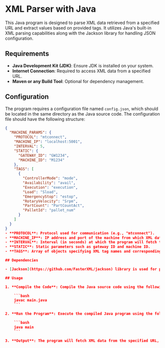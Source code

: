 # XML Parser with Java

This Java program is designed to parse XML data retrieved from a specified URL and extract values based on provided tags. It utilizes Java's built-in XML parsing capabilities along with the Jackson library for handling JSON configuration.

## Requirements

- **Java Development Kit (JDK)**: Ensure JDK is installed on your system.
- **Internet Connection**: Required to access XML data from a specified URL.
- **Maven or any Build Tool**: Optional for dependency management.

## Configuration
The program requires a configuration file named `config.json`, which should be located in the same directory as the Java source code. The configuration file should have the following structure:

```json
{
  "MACHINE_PARAMS": {
    "PROTOCOL": "mtconnect",
    "MACHINE_IP": "localhost:5001",
    "INTERVAL": 5,
    "STATIC": {
      "GATEWAY_ID": "GW1234",
      "MACHINE_ID": "M1234"
    },
    "TAGS": [
      {
        "ControllerMode": "mode",
        "Availability": "avail",
        "Execution": "execution",
        "Load": "Sload",
        "EmergencyStop": "estop",
        "RotaryVelocity": "Srpm",
        "PartCount": "PartCountAct",
        "PalletId": "pallet_num"
      }
    ]
  }
}
- **PROTOCOL**: Protocol used for communication (e.g., "mtconnect").
- **MACHINE_IP**: IP address and port of the machine from which XML data is to be fetched.
- **INTERVAL**: Interval (in seconds) at which the program will fetch the XML data.
- **STATIC**: Static parameters such as gateway ID and machine ID.
- **TAGS**: Array of objects specifying XML tag names and corresponding aliases.

## Dependencies

- [Jackson](https://github.com/FasterXML/jackson) library is used for parsing JSON configuration files.

## Usage

1. **Compile the Code**: Compile the Java source code using the following command:

    ```bash
    javac main.java
    ```

2. **Run the Program**: Execute the compiled Java program using the following command:

    ```bash
    java main
    ```

3. **Output**: The program will fetch XML data from the specified URL, parse it, and print the values of specified tags to the console.



